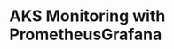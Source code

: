 # AKS Monitoring with PrometheusGrafana                                                                                                                                                                                                                                                                                                                                                 
